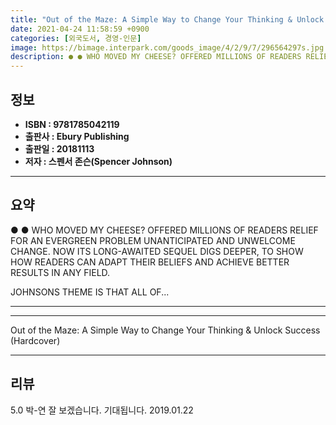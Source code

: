 ```yaml
---
title: "Out of the Maze: A Simple Way to Change Your Thinking & Unlock Success (Hardcover)"
date: 2021-04-24 11:58:59 +0900
categories: [외국도서, 경영-인문]
image: https://bimage.interpark.com/goods_image/4/2/9/7/296564297s.jpg
description: ● ● WHO MOVED MY CHEESE? OFFERED MILLIONS OF READERS RELIEF FOR AN EVERGREEN PROBLEM UNANTICIPATED AND UNWELCOME CHANGE. NOW ITS LONG-AWAITED SEQUEL DIGS DEEP
---
```


## **정보**

- **ISBN : 9781785042119**
- **출판사 : Ebury Publishing**
- **출판일 : 20181113**
- **저자 : 스펜서 존슨(Spencer Johnson)**

------



## **요약**

●  ●  WHO MOVED MY CHEESE? OFFERED MILLIONS OF READERS RELIEF FOR AN EVERGREEN PROBLEM UNANTICIPATED AND UNWELCOME CHANGE. NOW ITS LONG-AWAITED SEQUEL DIGS DEEPER, TO SHOW HOW READERS CAN ADAPT THEIR BELIEFS AND ACHIEVE BETTER RESULTS IN ANY FIELD.

JOHNSONS THEME IS THAT ALL OF... 

------



------


Out of the Maze: A Simple Way to Change Your Thinking & Unlock Success (Hardcover) 

------


## **리뷰** 

5.0 박-연 잘 보겠습니다. 기대됩니다. 2019.01.22 <br/>